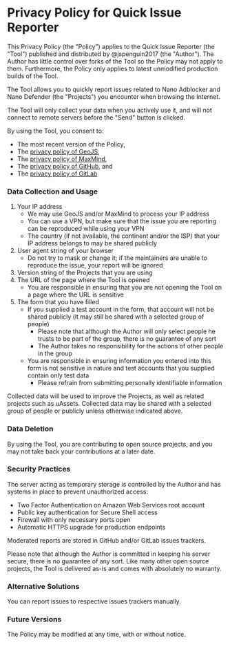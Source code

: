 # Privacy Policy for Quick Issue Reporter

This Privacy Policy (the "Policy") applies to the Quick Issue Reporter
(the "Tool") published and distributed by @jspenguin2017 (the "Author").
The Author has little control over forks of the Tool so the Policy may
not apply to them. Furthermore, the Policy only applies to latest unmodified
production builds of the Tool.

The Tool allows you to quickly report issues related to Nano Adblocker and Nano
Defender (the "Projects") you encounter when browsing the Internet.

The Tool will only collect your data when you actively use it, and will not
connect to remote servers before the "Send" button is clicked.

By using the Tool, you consent to:
- The most recent version of the Policy,
- The [privacy policy of GeoJS](https://www.geojs.io/privacy/),
- The [privacy policy of MaxMind](https://www.maxmind.com/en/privacy-policy),
- The
  [privacy policy of GitHub](https://help.github.com/en/articles/github-privacy-statement),
  and
- The [privacy policy of GitLab](https://about.gitlab.com/privacy/)

### Data Collection and Usage

1. Your IP address
   - We may use GeoJS and/or MaxMind to process your IP address
   - You can use a VPN, but make sure that the issue you are reporting can be
     reproduced while using your VPN
   - The country (if not available, the continent and/or the ISP) that your IP
     address belongs to may be shared publicly
2. User agent string of your browser
   - Do not try to mask or change it; if the maintainers are unable to
     reproduce the issue, your report will be ignored
3. Version string of the Projects that you are using
4. The URL of the page where the Tool is opened
   - You are responsible in ensuring that you are not opening the Tool on a
     page where the URL is sensitive
5. The form that you have filled
   - If you supplied a test account in the form, that account will not be
     shared publicly (it may still be shared with a selected group of
     people)
     - Please note that although the Author will only select people he trusts
       to be part of the group, there is no guarantee of any sort
     - The Author takes no responsibility for the actions of other people in
       the group
   - You are responsible in ensuring information you entered into this form
     is not sensitive in nature and test accounts that you supplied contain
     only test data
     - Please refrain from submitting personally identifiable information

Collected data will be used to improve the Projects, as well as related
projects such as uAssets. Collected data may be shared with a selected group of
people or publicly unless otherwise indicated above.

### Data Deletion

By using the Tool, you are contributing to open source projects, and you may
not take back your contributions at a later date.

### Security Practices

The server acting as temporary storage is controlled by the Author and has
systems in place to prevent unauthorized access:
- Two Factor Authentication on Amazon Web Services root account
- Public key authentication for Secure Shell access
- Firewall with only necessary ports open
- Automatic HTTPS upgrade for production endpoints

Moderated reports are stored in GitHub and/or GitLab issues trackers.

Please note that although the Author is committed in keeping his server secure,
there is no guarantee of any sort. Like many other open source projects, the
Tool is delivered as-is and comes with absolutely no warranty.

### Alternative Solutions

You can report issues to respective issues trackers manually.

### Future Versions

The Policy may be modified at any time, with or without notice.
